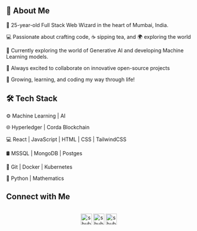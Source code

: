 ## 🌟 About Me

🧛 25-year-old Full Stack Web Wizard in the heart of Mumbai, India.

💻 Passionate about crafting code, ☕ sipping tea, and 🌍 exploring the world

🔗 Currently exploring the world of Generative AI and developing Machine Learning models.

🤝 Always excited to collaborate on innovative open-source projects

🌱 Growing, learning, and coding my way through life!

## 🛠 Tech Stack
⚙️   Machine Learning | AI

🌐   Hyperledger | Corda Blockchain

💻   React | JavaScript | HTML | CSS | TailwindCSS

🛢   MSSQL | MongoDB | Postges

🔧   Git | Docker | Kubernetes

🔗   Python | Mathematics

## Connect with Me

 <p align="center">
      <br/>
      <a href="https://www.linkedin.com/in/shubham-rambachan-prajapati/" target="_blank" rel="noreferrer"><img align="center"
         src="https://img.shields.io/badge/linkedin-%231DA1F2.svg?style=for-the-badge&logo=linkedin&logoColor=white"
         alt="shubhamprajapati" height="30"/></a>
      <a href="https://mailto:shubhamprajapati7748@gmail.com" target="_blank" rel="noreferrer"><img align="center"
         src="https://img.shields.io/badge/gmail-EA4335.svg?style=for-the-badge&logo=gmail&logoColor=white"
         alt="shubhamprajapati" height="30"/></a>
        <a href="https://twitter.com/0xprajapati" target="_blank" rel="noreferrer"><img align="center"
         src="https://img.shields.io/badge/twitter-1DA1F2.svg?style=for-the-badge&logo=twitter&logoColor=white"
         alt="shubhamprajapati" height="30"/></a>
</p>
